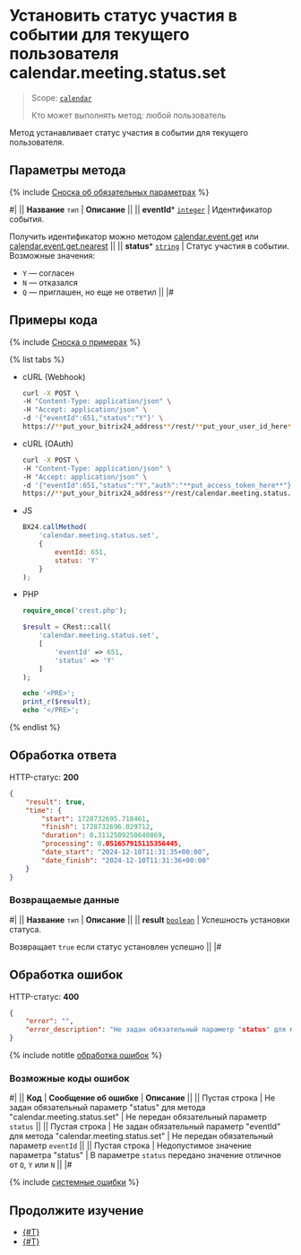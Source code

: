 # Установить статус участия в событии для текущего пользователя calendar.meeting.status.set

> Scope: [`calendar`](../../scopes/permissions.md)
>
> Кто может выполнять метод: любой пользователь

Метод устанавливает статус участия в событии для текущего пользователя.

## Параметры метода

{% include [Сноска об обязательных параметрах](../../../_includes/required.md) %}

#|
|| **Название**
`тип` | **Описание** ||
|| **eventId***
[`integer`](../../data-types.md) | Идентификатор события.

Получить идентификатор можно методом [calendar.event.get](./calendar-event-get.md) или [calendar.event.get.nearest](./calendar-event-get-nearest.md) ||
|| **status***
[`string`](../../data-types.md) | Статус участия в событии. Возможные значения: 
- `Y` — согласен
- `N` — отказался
- `Q` — приглашен, но еще не ответил ||
|#

## Примеры кода

{% include [Сноска о примерах](../../../_includes/examples.md) %}

{% list tabs %}

- cURL (Webhook)

    ```bash
    curl -X POST \
    -H "Content-Type: application/json" \
    -H "Accept: application/json" \
    -d '{"eventId":651,"status":"Y"}' \
    https://**put_your_bitrix24_address**/rest/**put_your_user_id_here**/**put_your_webbhook_here**/calendar.meeting.status.set
    ```

- cURL (OAuth)

    ```bash
    curl -X POST \
    -H "Content-Type: application/json" \
    -H "Accept: application/json" \
    -d '{"eventId":651,"status":"Y","auth":"**put_access_token_here**"}' \
    https://**put_your_bitrix24_address**/rest/calendar.meeting.status.set
    ```

- JS

    ```js
    BX24.callMethod(
        'calendar.meeting.status.set',
        {
            eventId: 651,
            status: 'Y'
        }
    );
    ```

- PHP

    ```php
    require_once('crest.php');

    $result = CRest::call(
        'calendar.meeting.status.set',
        [
            'eventId' => 651,
            'status' => 'Y'
        ]
    );

    echo '<PRE>';
    print_r($result);
    echo '</PRE>';
    ```

{% endlist %}

## Обработка ответа

HTTP-статус: **200**

```json
{
    "result": true,
    "time": {
        "start": 1728732695.718461,
        "finish": 1728732696.029712,
        "duration": 0.3112509250640869,
        "processing": 0.051657915115356445,
        "date_start": "2024-12-10T11:31:35+00:00",
        "date_finish": "2024-12-10T11:31:36+00:00"
    }
}
```

### Возвращаемые данные

#|
|| **Название**
`тип` | **Описание** ||
|| **result**
[`boolean`](../../data-types.md) | Успешность установки статуса.

Возвращает `true` если статус установлен успешно ||
|#

## Обработка ошибок

HTTP-статус: **400**

```json
{
    "error": "",
    "error_description": "Не задан обязательный параметр "status" для метода "calendar.meeting.status.set""
}
```

{% include notitle [обработка ошибок](../../../_includes/error-info.md) %}

### Возможные коды ошибок

#|
|| **Код** | **Сообщение об ошибке** | **Описание** ||
|| Пустая строка | Не задан обязательный параметр "status" для метода "calendar.meeting.status.set" | Не передан обязательный параметр `status` ||
|| Пустая строка | Не задан обязательный параметр "eventId" для метода "calendar.meeting.status.set" | Не передан обязательный параметр `eventId` ||
|| Пустая строка | Недопустимое значение параметра "status" | В параметре `status` передано значение отличное от `Q`, `Y` или `N` ||
|#

{% include [системные ошибки](../../../_includes/system-errors.md) %}

## Продолжите изучение 

- [{#T}](./index.md)
- [{#T}](./calendar-meeting-status-get.md)
